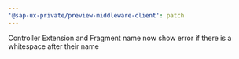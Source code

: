 ```yaml
---
'@sap-ux-private/preview-middleware-client': patch
---
```


Controller Extension and Fragment name now show error if there is a whitespace after their name
